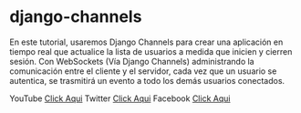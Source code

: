 # django-channels

En este tutorial, usaremos Django Channels para crear una aplicación en tiempo real que actualice la lista de usuarios a medida que inicien y cierren sesión.
Con WebSockets (Vía Django Channels) administrando la comunicación entre el cliente y el servidor, 
cada vez que un usuario se autentica, se trasmitirá un evento a todo los demás usuarios conectados.

YouTube <a href="https://www.youtube.com/channel/UC-0f0AT2xJrUxML6HJTH3Iw">Click Aqui</a>
Twitter <a href="https://twitter.com/DevDjango1">Click Aqui</a>
Facebook <a href="https://www.facebook.com/groups/2753661358247630">Click Aqui</a>
